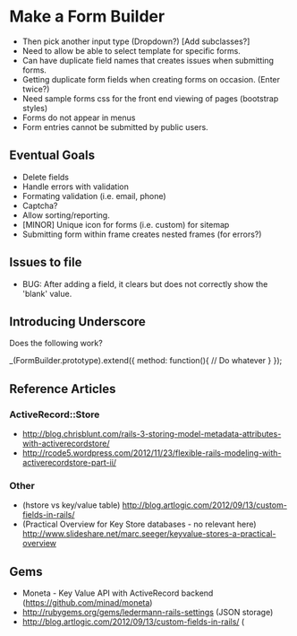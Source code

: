 # Make a Form Builder

* Then pick another input type (Dropdown?)  [Add subclasses?]
* Need to allow be able to select template for specific forms.
* Can have duplicate field names that creates issues when submitting forms.
* Getting duplicate form fields when creating forms on occasion. (Enter twice?)
* Need sample forms css for the front end viewing of pages (bootstrap styles)
* Forms do not appear in menus
* Form entries cannot be submitted by public users.

## Eventual Goals

* Delete fields
* Handle errors with validation
* Formating validation (i.e. email, phone)
* Captcha?
* Allow sorting/reporting.
* [MINOR] Unique icon for forms (i.e. custom) for sitemap
* Submitting form within frame creates nested frames (for errors?)

## Issues to file

* BUG: After adding a field, it clears but does not correctly show the 'blank' value.


## Introducing Underscore

Does the following work?

_(FormBuilder.prototype).extend({
    method: function(){
      // Do whatever
    }
});

## Reference Articles

### ActiveRecord::Store

* http://blog.chrisblunt.com/rails-3-storing-model-metadata-attributes-with-activerecordstore/
* http://rcode5.wordpress.com/2012/11/23/flexible-rails-modeling-with-activerecordstore-part-ii/

### Other

* (hstore vs key/value table) http://blog.artlogic.com/2012/09/13/custom-fields-in-rails/
* (Practical Overview for Key Store databases - no relevant here) http://www.slideshare.net/marc.seeger/keyvalue-stores-a-practical-overview

## Gems

* Moneta - Key Value API with ActiveRecord backend (https://github.com/minad/moneta)
* http://rubygems.org/gems/ledermann-rails-settings (JSON storage)
* http://blog.artlogic.com/2012/09/13/custom-fields-in-rails/ (